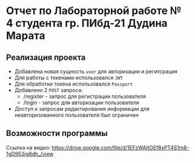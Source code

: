 # Отчет по Лабораторной работе № 4 студента гр. ПИбд-21 Дудина Марата 

## Реализация проекта  
 
- Добавлена новая сущность `user` для авторизации и регитсрация 
- Для работы с токенами использовался `JWT`
- Для обработки токена использовался `Passport`
- Добавлено 2 `POST` запроса:
    - /register - запрос для регистрации пользователя
    - /login - запрос для авторизации пользователя
- Доступ к запросам редактирования информации для неавторизованного пользователя был ограничен

## Возможности программы  

Ссылка на видео: https://drive.google.com/file/d/1EFzWAltOEf8xPT4S1m8-1gD953jg8dh_/view